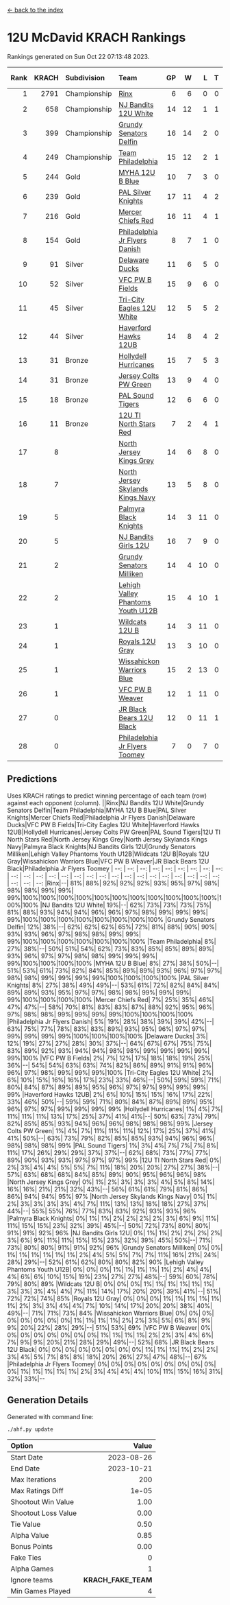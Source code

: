 [<- back to the index](readme.md)
# 12U McDavid KRACH Rankings
Rankings generated on Sun Oct 22 07:13:48 2023.

Rank|KRACH|Subdivision|Team|GP|W|L|T|OTW|OTL|SoS|Exp Wins|Win Diff
---:|---:|:---|:---|---:|---:|---:|---:|---:|---:|---:|---:|---:
1|2791|Championship|[Rinx](https://gamesheetstats.com/seasons/3659/teams/142538/schedule)|6|6|0|0|0|0|66|6.8|-0.0
2|658|Championship|[NJ Bandits 12U White](https://gamesheetstats.com/seasons/3659/teams/140510/schedule)|14|12|1|1|1|0|94|13.3|-0.0
3|399|Championship|[Grundy Senators Delfin](https://gamesheetstats.com/seasons/3659/teams/140501/schedule)|16|14|2|0|0|0|74|14.9|0.0
4|249|Championship|[Team Philadelphia](https://gamesheetstats.com/seasons/3659/teams/140520/schedule)|15|12|2|1|0|0|96|13.4|0.0
5|244|Gold|[MYHA 12U B Blue](https://gamesheetstats.com/seasons/3659/teams/140509/schedule)|10|7|3|0|1|0|354|7.8|-0.0
6|239|Gold|[PAL Silver Knights](https://gamesheetstats.com/seasons/3659/teams/140514/schedule)|17|11|4|2|0|0|502|12.8|-0.0
7|216|Gold|[Mercer Chiefs Red](https://gamesheetstats.com/seasons/3659/teams/140508/schedule)|16|11|4|1|0|0|298|12.3|-0.0
8|154|Gold|[Philadelphia Jr Flyers Danish](https://gamesheetstats.com/seasons/3659/teams/140517/schedule)|8|7|1|0|0|0|36|7.9|0.0
9|91|Silver|[Delaware Ducks](https://gamesheetstats.com/seasons/3659/teams/140500/schedule)|11|6|5|0|0|0|174|6.9|0.0
10|52|Silver|[VFC PW B Fields](https://gamesheetstats.com/seasons/3659/teams/140522/schedule)|15|9|6|0|0|1|120|9.9|0.0
11|45|Silver|[Tri-City Eagles 12U White](https://gamesheetstats.com/seasons/3659/teams/140521/schedule)|12|5|5|2|0|0|117|6.9|0.0
12|44|Silver|[Haverford Hawks 12UB](https://gamesheetstats.com/seasons/3659/teams/140503/schedule)|14|8|4|2|0|0|105|9.9|0.0
13|31|Bronze|[Hollydell Hurricanes](https://gamesheetstats.com/seasons/3659/teams/140504/schedule)|15|7|5|3|0|1|95|9.4|0.0
14|31|Bronze|[Jersey Colts PW Green](https://gamesheetstats.com/seasons/3659/teams/140505/schedule)|13|9|4|0|1|0|43|9.9|0.0
15|18|Bronze|[PAL Sound Tigers](https://gamesheetstats.com/seasons/3659/teams/140515/schedule)|12|6|6|0|0|0|210|6.9|0.0
16|11|Bronze|[12U TI North Stars Red](https://gamesheetstats.com/seasons/3659/teams/140499/schedule)|7|2|4|1|0|1|57|3.4|0.0
17|8||[North Jersey Kings Grey](https://gamesheetstats.com/seasons/3659/teams/140512/schedule)|14|6|8|0|0|1|70|6.9|0.0
18|7||[North Jersey Skylands Kings Navy](https://gamesheetstats.com/seasons/3659/teams/140513/schedule)|13|5|8|0|1|0|132|5.9|0.0
19|5||[Palmyra Black Knights](https://gamesheetstats.com/seasons/3659/teams/140516/schedule)|14|3|11|0|1|0|89|3.9|0.0
20|5||[NJ Bandits Girls 12U](https://gamesheetstats.com/seasons/3659/teams/140511/schedule)|16|7|9|0|0|0|49|7.9|0.0
21|2||[Grundy Senators Milliken](https://gamesheetstats.com/seasons/3659/teams/140502/schedule)|14|4|10|0|0|0|219|4.9|0.0
22|2||[Lehigh Valley Phantoms Youth U12B](https://gamesheetstats.com/seasons/3659/teams/140507/schedule)|15|4|10|1|0|0|75|5.4|0.0
23|1||[Wildcats 12U B](https://gamesheetstats.com/seasons/3659/teams/140524/schedule)|14|3|11|0|0|0|134|3.9|0.0
24|1||[Royals 12U Gray](https://gamesheetstats.com/seasons/3659/teams/140519/schedule)|13|3|10|0|0|1|85|3.9|0.0
25|1||[Wissahickon Warriors Blue](https://gamesheetstats.com/seasons/3659/teams/140525/schedule)|15|2|13|0|0|1|249|2.9|0.0
26|1||[VFC PW B Weaver](https://gamesheetstats.com/seasons/3659/teams/140523/schedule)|12|1|11|0|1|0|269|1.9|0.0
27|0||[JR Black Bears 12U Black](https://gamesheetstats.com/seasons/3659/teams/140506/schedule)|12|0|11|1|0|0|103|1.4|0.0
28|0||[Philadelphia Jr Flyers Toomey](https://gamesheetstats.com/seasons/3659/teams/140518/schedule)|7|0|7|0|0|0|382|0.9|0.0

## Predictions
Uses KRACH ratings to predict winning percentage of each team (row) against each opponent (column).
||Rinx|NJ Bandits 12U White|Grundy Senators Delfin|Team Philadelphia|MYHA 12U B Blue|PAL Silver Knights|Mercer Chiefs Red|Philadelphia Jr Flyers Danish|Delaware Ducks|VFC PW B Fields|Tri-City Eagles 12U White|Haverford Hawks 12UB|Hollydell Hurricanes|Jersey Colts PW Green|PAL Sound Tigers|12U TI North Stars Red|North Jersey Kings Grey|North Jersey Skylands Kings Navy|Palmyra Black Knights|NJ Bandits Girls 12U|Grundy Senators Milliken|Lehigh Valley Phantoms Youth U12B|Wildcats 12U B|Royals 12U Gray|Wissahickon Warriors Blue|VFC PW B Weaver|JR Black Bears 12U Black|Philadelphia Jr Flyers Toomey
| --: | --: | --: | --: | --: | --: | --: | --: | --: | --: | --: | --: | --: | --: | --: | --: | --: | --: | --: | --: | --: | --: | --: | --: | --: | --: | --: | --: | --: 
|Rinx|--| 81%| 88%| 92%| 92%| 92%| 93%| 95%| 97%| 98%| 98%| 98%| 99%| 99%| 99%|100%|100%|100%|100%|100%|100%|100%|100%|100%|100%|100%|100%|100%
|NJ Bandits 12U White| 19%|--| 62%| 73%| 73%| 73%| 75%| 81%| 88%| 93%| 94%| 94%| 96%| 96%| 97%| 98%| 99%| 99%| 99%| 99%|100%|100%|100%|100%|100%|100%|100%|100%
|Grundy Senators Delfin| 12%| 38%|--| 62%| 62%| 62%| 65%| 72%| 81%| 88%| 90%| 90%| 93%| 93%| 96%| 97%| 98%| 98%| 99%| 99%| 99%|100%|100%|100%|100%|100%|100%|100%
|Team Philadelphia|  8%| 27%| 38%|--| 50%| 51%| 54%| 62%| 73%| 83%| 85%| 85%| 89%| 89%| 93%| 96%| 97%| 97%| 98%| 98%| 99%| 99%| 99%| 99%|100%|100%|100%|100%
|MYHA 12U B Blue|  8%| 27%| 38%| 50%|--| 51%| 53%| 61%| 73%| 82%| 84%| 85%| 89%| 89%| 93%| 96%| 97%| 97%| 98%| 98%| 99%| 99%| 99%| 99%|100%|100%|100%|100%
|PAL Silver Knights|  8%| 27%| 38%| 49%| 49%|--| 53%| 61%| 72%| 82%| 84%| 84%| 89%| 89%| 93%| 95%| 97%| 97%| 98%| 98%| 99%| 99%| 99%| 99%|100%|100%|100%|100%
|Mercer Chiefs Red|  7%| 25%| 35%| 46%| 47%| 47%|--| 58%| 70%| 81%| 83%| 83%| 87%| 88%| 92%| 95%| 96%| 97%| 98%| 98%| 99%| 99%| 99%| 99%|100%|100%|100%|100%
|Philadelphia Jr Flyers Danish|  5%| 19%| 28%| 38%| 39%| 39%| 42%|--| 63%| 75%| 77%| 78%| 83%| 83%| 89%| 93%| 95%| 96%| 97%| 97%| 99%| 99%| 99%| 99%|100%|100%|100%|100%
|Delaware Ducks|  3%| 12%| 19%| 27%| 27%| 28%| 30%| 37%|--| 64%| 67%| 67%| 75%| 75%| 83%| 89%| 92%| 93%| 94%| 94%| 98%| 98%| 99%| 99%| 99%| 99%| 99%|100%
|VFC PW B Fields|  2%|  7%| 12%| 17%| 18%| 18%| 19%| 25%| 36%|--| 54%| 54%| 63%| 63%| 74%| 82%| 86%| 89%| 91%| 91%| 96%| 96%| 97%| 98%| 99%| 99%| 99%|100%
|Tri-City Eagles 12U White|  2%|  6%| 10%| 15%| 16%| 16%| 17%| 23%| 33%| 46%|--| 50%| 59%| 59%| 71%| 80%| 84%| 87%| 89%| 89%| 95%| 96%| 97%| 97%| 99%| 99%| 99%| 99%
|Haverford Hawks 12UB|  2%|  6%| 10%| 15%| 15%| 16%| 17%| 22%| 33%| 46%| 50%|--| 59%| 59%| 71%| 80%| 84%| 87%| 89%| 89%| 95%| 96%| 97%| 97%| 99%| 99%| 99%| 99%
|Hollydell Hurricanes|  1%|  4%|  7%| 11%| 11%| 11%| 13%| 17%| 25%| 37%| 41%| 41%|--| 50%| 63%| 73%| 79%| 82%| 85%| 85%| 93%| 94%| 96%| 96%| 98%| 98%| 98%| 99%
|Jersey Colts PW Green|  1%|  4%|  7%| 11%| 11%| 11%| 12%| 17%| 25%| 37%| 41%| 41%| 50%|--| 63%| 73%| 79%| 82%| 85%| 85%| 93%| 94%| 96%| 96%| 98%| 98%| 98%| 99%
|PAL Sound Tigers|  1%|  3%|  4%|  7%|  7%|  7%|  8%| 11%| 17%| 26%| 29%| 29%| 37%| 37%|--| 62%| 68%| 73%| 77%| 77%| 89%| 90%| 93%| 93%| 97%| 97%| 97%| 99%
|12U TI North Stars Red|  0%|  2%|  3%|  4%|  4%|  5%|  5%|  7%| 11%| 18%| 20%| 20%| 27%| 27%| 38%|--| 57%| 63%| 68%| 68%| 84%| 85%| 89%| 90%| 95%| 96%| 96%| 98%
|North Jersey Kings Grey|  0%|  1%|  2%|  3%|  3%|  3%|  4%|  5%|  8%| 14%| 16%| 16%| 21%| 21%| 32%| 43%|--| 56%| 61%| 61%| 79%| 81%| 86%| 86%| 94%| 94%| 95%| 97%
|North Jersey Skylands Kings Navy|  0%|  1%|  2%|  3%|  3%|  3%|  3%|  4%|  7%| 11%| 13%| 13%| 18%| 18%| 27%| 37%| 44%|--| 55%| 55%| 76%| 77%| 83%| 83%| 92%| 93%| 93%| 96%
|Palmyra Black Knights|  0%|  1%|  1%|  2%|  2%|  2%|  2%|  3%|  6%|  9%| 11%| 11%| 15%| 15%| 23%| 32%| 39%| 45%|--| 50%| 72%| 73%| 80%| 80%| 91%| 91%| 92%| 96%
|NJ Bandits Girls 12U|  0%|  1%|  1%|  2%|  2%|  2%|  2%|  3%|  6%|  9%| 11%| 11%| 15%| 15%| 23%| 32%| 39%| 45%| 50%|--| 71%| 73%| 80%| 80%| 91%| 91%| 92%| 96%
|Grundy Senators Milliken|  0%|  0%|  1%|  1%|  1%|  1%|  1%|  1%|  2%|  4%|  5%|  5%|  7%|  7%| 11%| 16%| 21%| 24%| 28%| 29%|--| 52%| 61%| 62%| 80%| 80%| 82%| 90%
|Lehigh Valley Phantoms Youth U12B|  0%|  0%|  0%|  1%|  1%|  1%|  1%|  1%|  2%|  4%|  4%|  4%|  6%|  6%| 10%| 15%| 19%| 23%| 27%| 27%| 48%|--| 59%| 60%| 78%| 79%| 80%| 89%
|Wildcats 12U B|  0%|  0%|  0%|  1%|  1%|  1%|  1%|  1%|  1%|  3%|  3%|  3%|  4%|  4%|  7%| 11%| 14%| 17%| 20%| 20%| 39%| 41%|--| 51%| 72%| 72%| 74%| 85%
|Royals 12U Gray|  0%|  0%|  0%|  1%|  1%|  1%|  1%|  1%|  1%|  2%|  3%|  3%|  4%|  4%|  7%| 10%| 14%| 17%| 20%| 20%| 38%| 40%| 49%|--| 71%| 71%| 73%| 84%
|Wissahickon Warriors Blue|  0%|  0%|  0%|  0%|  0%|  0%|  0%|  0%|  1%|  1%|  1%|  1%|  2%|  2%|  3%|  5%|  6%|  8%|  9%|  9%| 20%| 22%| 28%| 29%|--| 51%| 53%| 69%
|VFC PW B Weaver|  0%|  0%|  0%|  0%|  0%|  0%|  0%|  0%|  1%|  1%|  1%|  1%|  2%|  2%|  3%|  4%|  6%|  7%|  9%|  9%| 20%| 21%| 28%| 29%| 49%|--| 52%| 68%
|JR Black Bears 12U Black|  0%|  0%|  0%|  0%|  0%|  0%|  0%|  0%|  1%|  1%|  1%|  1%|  2%|  2%|  3%|  4%|  5%|  7%|  8%|  8%| 18%| 20%| 26%| 27%| 47%| 48%|--| 67%
|Philadelphia Jr Flyers Toomey|  0%|  0%|  0%|  0%|  0%|  0%|  0%|  0%|  0%|  0%|  1%|  1%|  1%|  1%|  1%|  2%|  3%|  4%|  4%|  4%| 10%| 11%| 15%| 16%| 31%| 32%| 33%|--

## Generation Details

Generated with command line:
```
./ahf.py update
```

| Option | Value |
| :----- | ----: |
| Start Date | 2023-08-26 |
| End Date | 2023-10-21 |
| Max Iterations | 200 |
| Max Ratings Diff | 1e-05 |
| Shootout Win Value | 1.00 |
| Shootout Loss Value | 0.00 |
| Tie Value | 0.50 |
| Alpha Value | 0.85 |
| Bonus Points | 0.00 |
| Fake Ties | 0 |
| Alpha Games | 1 |
| Ignore teams | __KRACH_FAKE_TEAM__ |
| Min Games Played | 4 |

